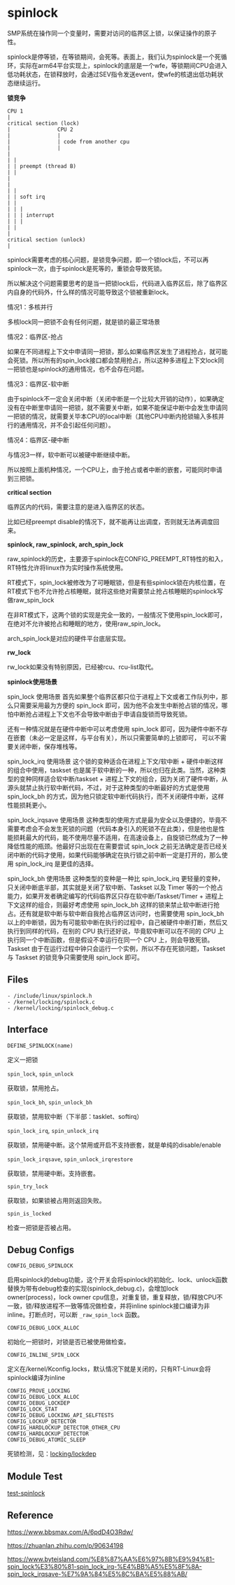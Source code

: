 # spinlock

SMP系统在操作同一个变量时，需要对访问的临界区上锁，以保证操作的原子性。

spinlock是停等锁，在等锁期间，会死等。表面上，我们认为spinlock是一个死循环，实际在arm64平台实现上，spinlock的底层是一个wfe，等锁期间CPU会进入低功耗状态，在锁释放时，会通过SEV指令发送event，使wfe的核退出低功耗状态继续运行。

**锁竞争**

```
CPU 1
|
critical section (lock)
|				CPU 2
| 				|
| 				| code from another cpu
| 				|
|
| |
| | preempt (thread B)
| |
|
|
| |
| | soft irq
| |
| | |
| | | interrupt
| | |
| |
|
critical section (unlock)
|
```

spinlock需要考虑的核心问题，是锁竞争问题，即一个锁lock后，不可以再spinlock一次，由于spinlock是死等的，重锁会导致死锁。

所以解决这个问题需要思考的是当一把锁lock后，代码进入临界区后，除了临界区内自身的代码外，什么样的情况可能导致这个锁被重新lock。

情况1：多核并行

多核lock同一把锁不会有任何问题，就是锁的最正常场景

情况2：临界区-抢占

如果在不同进程上下文中申请同一把锁，那么如果临界区发生了进程抢占，就可能会死锁。所以所有的spin_lock接口都会禁用抢占，所以这种多进程上下文lock同一把锁也是spinlock的通用情况，也不会存在问题。

情况3：临界区-软中断

由于spinlock不一定会关闭中断（关闭中断是一个比较大开销的动作），如果确定没有在中断里申请同一把锁，就不需要关中断，如果不能保证中断中会发生申请同一把锁的情况，就需要关毕本CPU的local中断（其他CPU中断内抢锁输入多核并行的通用情况，并不会引起任何问题）。

情况4：临界区-硬中断

与情况3一样，软中断可以被硬中断继续中断。

所以按照上面机种情况，一个CPU上，由于抢占或者中断的嵌套，可能同时申请到三把锁。

**critical section**

临界区内的代码，需要注意的是进入临界区的状态。

比如已经preempt disable的情况下，就不能再让出调度，否则就无法再调度回来。

**spinlock, raw_spinlock, arch_spin_lock**

raw_spinlock的历史，主要源于spinlock在CONFIG_PREEMPT_RT特性的和入，RT特性允许将linux作为实时操作系统使用。

RT模式下，spin_lock被修改为了可睡眠锁，但是有些spinlock锁在内核位置，在RT模式下也不允许抢占核睡眠，就将这些绝对需要禁止抢占核睡眠的spinlock写做raw_spin_lock

在非RT模式下，这两个锁的实现是完全一致的，一般情况下使用spin_lock即可，在绝对不允许被抢占和睡眠的地方，使用raw_spin_lock。

arch_spin_lock是对应的硬件平台底层实现。

**rw_lock**

rw_lock如果没有特别原因，已经被rcu、rcu-list取代。

**spinlock使用场景**

spin_lock 使用场景
首先如果整个临界区都只位于进程上下文或者工作队列中，那么只需要采用最为方便的 spin_lock 即可，因为他不会发生中断抢占锁的情况，哪怕中断抢占进程上下文也不会导致中断由于申请自旋锁而导致死锁。

还有一种情况就是在硬件中断中可以考虑使用 spin_lock 即可，因为硬件中断不存在嵌套（未必一定是这样，与平台有关），所以只需要简单的上锁即可， 可以不需要关闭中断，保存堆栈等。

spin_lock_irq 使用场景
这个锁的变种适合在进程上下文/软中断 + 硬件中断这样的组合中使用，taskset 也是属于软中断的一种，所以也归在此类。当然，这种类型的变种同样适合软中断/taskset + 进程上下文的组合，因为关闭了硬件中断，从源头就禁止执行软中断代码，不过，对于这种类型的中断最好的方式是使用 spin_lock_bh 的方式，因为他只锁定软中断代码执行，而不关闭硬件中断，这样性能损耗更小。

spin_lock_irqsave 使用场景
这种类型的使用方式是最为安全以及便捷的，毕竟不需要考虑会不会发生死锁的问题（代码本身引入的死锁不在此类），但是他也是性能损耗最大的代码，能不使用尽量不适用，在高速设备上，自旋锁已然成为了一种降低性能的瓶颈。他最好只出现在在需要尝试 spin_lock 之前无法确定是否已经关闭中断的代码才使用，如果代码能够确定在执行锁之前中断一定是打开的，那么使用 spin_lock_irq 是更佳的选择。

spin_lock_bh 使用场景
这种类型的变种是一种比 spin_lock_irq 更轻量的变种，只关闭中断底半部，其实就是关闭了软中断、Taskset 以及 Timer 等的一个抢占能力，如果开发者确定编写的代码临界区只存在软中断/Taskset/Timer + 进程上下文这样的组合，则最好考虑使用 spin_lock_bh 这样的锁来禁止软中断进行抢占。还有就是软中断与软中断自我抢占临界区访问时，也需要使用 spin_lock_bh 以上的中断锁，因为有可能软中断在执行的过程中，自己被硬件中断打断，然后又执行到同样的代码，在别的 CPU 执行还好说，毕竟软中断可以在不同的 CPU 上执行同一个中断函数，但是假设不幸运行在同一个 CPU 上，则会导致死锁。Taskset 由于在运行过程中钟只会运行一个实例，所以不存在死锁问题，Taskset 与 Taskset 的锁竞争只需要使用 spin_lock 即可。

## Files

```
- /include/linux/spinlock.h
- /kernel/locking/spinlock.c
- /kernel/locking/spinlock_debug.c
```

## Interface

`DEFINE_SPINLOCK(name)`

定义一把锁

`spin_lock`, `spin_unlock`

获取锁，禁用抢占。

`spin_lock_bh`, `spin_unlock_bh`

获取锁，禁用软中断（下半部：tasklet、softirq）

`spin_lock_irq`, `spin_unlock_irq`

获取锁，禁用硬中断。这个禁用或开启不支持嵌套，就是单纯的disable/enable

`spin_lock_irqsave`, `spin_unlock_irqrestore`

获取锁，禁用硬中断。支持嵌套。

`spin_try_lock`

获取锁，如果锁被占用则返回失败。

`spin_is_locked`

检查一把锁是否被占用。

## Debug Configs

`CONFIG_DEBUG_SPINLOCK`

启用spinlock的debug功能，这个开关会将spinlock的初始化、lock、unlock函数替换为带有debug检查的实现(spinlock_debug.c)，会增加lock owner(process)，lock owner cpu信息，对重复锁，重复释放，锁/释放CPU不一致，锁/释放进程不一致等情况做检查，并将inline spinlock接口编译为非inline。打断点时，可以断 `_raw_spin_lock` 函数。

`CONFIG_DEBUG_LOCK_ALLOC`

初始化一把锁时，对锁是否已被使用做检查。

`CONFIG_INLINE_SPIN_LOCK`

定义在/kernel/Kconfig.locks，默认情况下就是关闭的，只有RT-Linux会将spinlock编译为inline

```
CONFIG_PROVE_LOCKING
CONFIG_DEBUG_LOCK_ALLOC
CONFIG_DEBUG_LOCKDEP
CONFIG_LOCK_STAT
CONFIG_DEBUG_LOCKING_API_SELFTESTS
CONFIG_LOCKUP_DETECTOR
CONFIG_HARDLOCKUP_DETECTOR_OTHER_CPU
CONFIG_HARDLOCKUP_DETECTOR
CONFIG_DEBUG_ATOMIC_SLEEP
```
死锁检测，见：[locking/lockdep](/locking/lockdep)

## Module Test

[test-spinlock](https://github.com/kernel-cyrus/kernel-tour/tree/master/tests/test-spinlock)

## Reference

<https://www.bbsmax.com/A/6pdD4O3Rdw/>

<https://zhuanlan.zhihu.com/p/90634198>

<https://www.byteisland.com/%E8%87%AA%E6%97%8B%E9%94%81-spin_lock%E3%80%81-spin_lock_irq-%E4%BB%A5%E5%8F%8A-spin_lock_irqsave-%E7%9A%84%E5%8C%BA%E5%88%AB/>